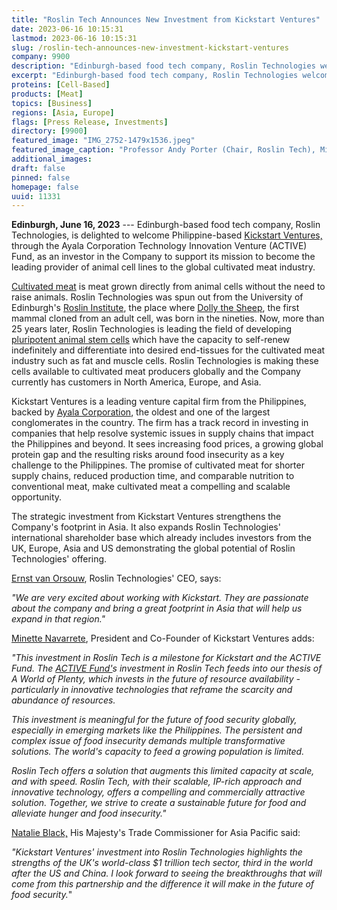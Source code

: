 ```yaml
---
title: "Roslin Tech Announces New Investment from Kickstart Ventures"
date: 2023-06-16 10:15:31
lastmod: 2023-06-16 10:15:31
slug: /roslin-tech-announces-new-investment-kickstart-ventures
company: 9900
description: "Edinburgh-based food tech company, Roslin Technologies welcomes Philippine-based Kickstart Ventures, through the Ayala Corporation Technology Innovation Venture (ACTIVE) Fund, as an investor in the Company to support its mission to become the leading provider of animal cell lines to the global cultivated meat industry."
excerpt: "Edinburgh-based food tech company, Roslin Technologies welcomes Philippine-based Kickstart Ventures, through the Ayala Corporation Technology Innovation Venture (ACTIVE) Fund, as an investor in the Company to support its mission to become the leading provider of animal cell lines to the global cultivated meat industry."
proteins: [Cell-Based]
products: [Meat]
topics: [Business]
regions: [Asia, Europe]
flags: [Press Release, Investments]
directory: [9900]
featured_image: "IMG_2752-1479x1536.jpeg"
featured_image_caption: "Professor Andy Porter (Chair, Roslin Tech), Minette Navarrete (President and CoFounder, Kickstart Ventures), Ernst Van Orsouw (CEO, Roslin Tech), John Clinkenbeard (COO, Roslin Tech)"
additional_images:
draft: false
pinned: false
homepage: false
uuid: 11331
---
```

**Edinburgh, June 16, 2023** --- Edinburgh-based food tech company,
Roslin Technologies, is delighted to welcome Philippine-based [Kickstart
Ventures,](https://kickstart.ph/) through the Ayala Corporation
Technology Innovation Venture (ACTIVE) Fund, as an investor in the
Company to support its mission to become the leading provider of animal
cell lines to the global cultivated meat industry.

[Cultivated
meat](https://gfi.org/science/the-science-of-cultivated-meat/) is meat
grown directly from animal cells without the need to raise animals.
Roslin Technologies was spun out from the University of Edinburgh's
[Roslin Institute](https://www.ed.ac.uk/roslin), the place where [Dolly
the Sheep](https://www.ed.ac.uk/roslin/about/dolly), the first mammal
cloned from an adult cell, was born in the nineties. Now, more than 25
years later, Roslin Technologies is leading the field of developing
[pluripotent animal stem
cells](https://gfi.org/science/the-science-of-cultivated-meat/deep-dive-cultivated-meat-cell-lines/)
which have the capacity to self-renew indefinitely and differentiate
into desired end-tissues for the cultivated meat industry such as fat
and muscle cells. Roslin Technologies is making these cells available to
cultivated meat producers globally and the Company currently has
customers in North America, Europe, and Asia.

Kickstart Ventures is a leading venture capital firm from the
Philippines, backed by [Ayala Corporation](https://ayala.com/), the
oldest and one of the largest conglomerates in the country. The firm has
a track record in investing in companies that help resolve systemic
issues in supply chains that impact the Philippines and beyond. It sees
increasing food prices, a growing global protein gap and the resulting
risks around food insecurity as a key challenge to the Philippines. The
promise of cultivated meat for shorter supply chains, reduced production
time, and comparable nutrition to conventional meat, make cultivated
meat a compelling and scalable opportunity.

The strategic investment from Kickstart Ventures strengthens the
Company's footprint in Asia. It also expands Roslin Technologies'
international shareholder base which already includes investors from the
UK, Europe, Asia and US demonstrating the global potential of Roslin
Technologies' offering.

[Ernst van
Orsouw](https://www.linkedin.com/in/ernst-van-orsouw-25989912/), Roslin
Technologies' CEO, says:

*"We are very excited about working with Kickstart. They are passionate
about the company and bring a great footprint in Asia that will help us
expand in that region."*

[Minette Navarrete](https://www.linkedin.com/in/minettenavarrete/),
President and Co-Founder of Kickstart Ventures adds:

*\"This investment in Roslin Tech is a milestone for Kickstart and the
ACTIVE Fund. The [ACTIVE Fund'](https://kickstart.ph/investment-focus)s
investment in Roslin Tech feeds into our thesis of A World of Plenty,
which invests in the future of resource availability - particularly in
innovative technologies that reframe the scarcity and abundance of
resources.*

*This investment is meaningful for the future of food security globally,
especially in emerging markets like the Philippines. The persistent and
complex issue of food insecurity demands multiple transformative
solutions. The world\'s capacity to feed a growing population is
limited.*

*Roslin Tech offers a solution that augments this limited capacity at
scale, and with speed. Roslin Tech, with their scalable, IP-rich
approach and innovative technology, offers a compelling and commercially
attractive solution. Together, we strive to create a sustainable future
for food and alleviate hunger and food insecurity."*

[Natalie Black,](https://twitter.com/natalieblackuk) His Majesty's Trade
Commissioner for Asia Pacific said:

*"Kickstart Ventures' investment into Roslin Technologies highlights the
strengths of the UK's world-class \$1 trillion tech sector, third in the
world after the US and China. I look forward to seeing the breakthroughs
that will come from this partnership and the difference it will make in
the future of food security.*"
